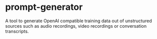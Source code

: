 # prompt-generator
A tool to generate OpenAI compatible training data out of unstructured sources such as audio recordings, video recordings or conversation transcripts.
